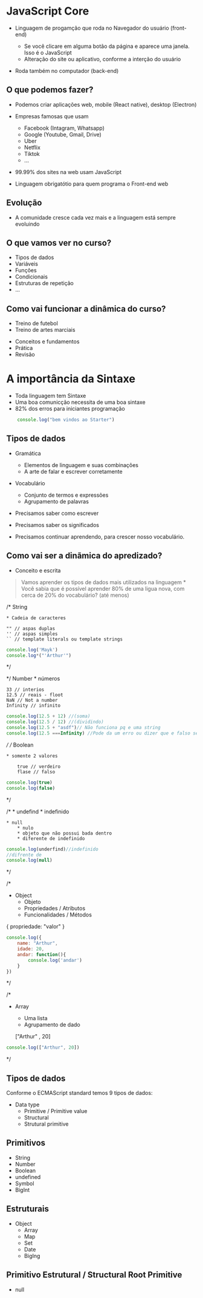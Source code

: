 # JavaScript Core

* Linguagem de progamção que roda no Navegador do usuário (front-end)
    * Se você clicare em alguma botão da página e aparece uma janela. Isso é o JavaScript
    * Alteração do site ou aplicativo, conforme a interção do usuário

* Roda também no computador (back-end)

## O que podemos fazer?

* Podemos criar aplicações web, mobile (React native), desktop (Electron)
* Empresas famosas que usam
    * Facebook (Intagram, Whatsapp)
    * Google (Youtube, Gmail, Drive)
    * Uber
    * Netflix
    * Tiktok
    * ...

* 99.99% dos sites na web usam JavaScript
* Linguagem obrigatótio para quem programa o Front-end web

## Evolução

* A comunidade cresce cada vez mais e a linguagem está sempre evoluindo

## O que vamos ver no curso?

- Tipos de dados
- Variáveis
- Funções
- Condicionais
- Estruturas de repetição
- ...

## Como vai funcionar a dinâmica do curso?

- Treino de futebol
- Treino de artes marciais

* Conceitos e fundamentos
* Prática
* Revisão


# A importância da Sintaxe

* Toda linguagem tem Sintaxe
* Uma boa comunicção necessita de uma boa sintaxe
* 82% dos erros para iniciantes programação


```js
    console.log("bem vindos ao Starter")
```

## Tipos de dados

* Gramática
    * Elementos de linguagem e suas combinações
    * A arte de falar e escrever corretamente

* Vocabulário
    * Conjunto de termos e expressões
    * Agrupamento de palavras

* Precisamos saber como escrever
* Precisamos saber os significados
* Precisamos continuar aprendendo, para crescer nosso vocabulário.

## Como vai ser a dinãmica do apredizado?

* Conceito e escrita

> Vamos aprender os tipos de dados mais utilizados na linguagem
    * Você sabia que é possível aprender 80% de uma ligua nova, com cerca de 20% do vocabulário? (até menos)


/* 
    String

    * Cadeia de caracteres

    "" // aspas duplas
    '' // aspas simples
    `` // template literals ou template strings

```js
console.log('Mayk')
console.log*("'Arthur'")
```
*/

*/ 
    Number
        * números
    
    33 // interios 
    12.5 // reais - floot
    NaN // Not a number
    Infinity // infinito
```js
console.log(12.5 + 12) //(soma)
console.log(12.5 / 12) //(dividindo)
console.log(12.5 + "asdf")// Não funciona pq e uma string
console.log(12.5 ===Infinity) //Pode da um erro ou dizer que e falso se o número for quebrado (i)nao aparece se fopr minusculo

```
 
 */
/*
    Boolean

    * somente 2 valores

        true // verdeiro
        flase // falso
```js
console.log(true)
console.log(false)
```

*/


/*
    * undefind
        * indefinido

    * null
        * nulo
        * objeto que não possui bada dentro
        * diferente de indefinido

```js
console.log(underfind)//indefinido
//difrente de
console.log(null)
```
*/


/*
* Object
    * Objeto
    * Propriedades / Atributos
    * Funcionalidades / Métodos

{ propriedade: "valor" }

```js
console.log({
    name: "Arthur",
    idade: 20,
    andar: function(){
        console.log('andar')
    }
})
```
*/

/*
 * Array
    * Uma lista
    * Agrupamento de dado

    ["Arthur" , 20]

```js
console.log(["Arthur", 20])

```
*/

## Tipos de dados

Conforme o ECMAScript standard temos 9 tipos de dados:

* Data type
    * Primitive / Primitive value
    * Structural
    * Strutural primitive

## Primitivos

* String
* Number
* Boolean
* undefined
* Symbol
* BigInt

## Estruturais

* Object
    * Array
    * Map
    * Set
    * Date
    * BigIng


## Primitivo Estrutural / Structural Root Primitive

* null
